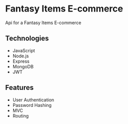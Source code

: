 # Fantasy Items E-commerce

Api for a Fantasy Items E-commerce

## Technologies

- JavaScript
- Node.js
- Express
- MongoDB
- JWT

## Features

- User Authentication
- Password Hashing
- MVC 
- Routing